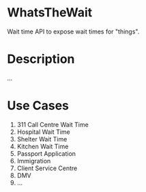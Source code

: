 # WhatsTheWait
Wait time API to expose wait times for "things".


# Description

...

# Use Cases

1. 311 Call Centre Wait Time
1. Hospital Wait Time
1. Shelter Wait Time
1. Kitchen Wait Time
1. Passport Application
1. Immigration
1. Client Service Centre
1. DMV
1. ...
